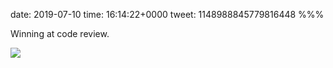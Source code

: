 date: 2019-07-10
time: 16:14:22+0000
tweet: 1148988845779816448
%%%

Winning at code review.

![](D_IHQu7WsAAtxGf.jpg)

